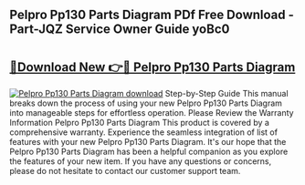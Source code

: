 ## Pelpro Pp130 Parts Diagram PDf Free Download - Part-JQZ Service Owner Guide yoBc0

# <h2><a href="http://dfn09d.blite.top/?on=Pelpro+Pp130+Parts+Diagram">🔗Download New 👉🔴 Pelpro Pp130 Parts Diagram</a></h2>

[![Pelpro Pp130 Parts Diagram download](https://i.imgur.com/lujVjoI.png)](http://dfn09d.blite.top/?on=Pelpro+Pp130+Parts+Diagram)
Step-by-Step Guide This manual breaks down the process of using your new Pelpro Pp130 Parts Diagram into manageable steps for effortless operation. Please Review the Warranty Information Pelpro Pp130 Parts Diagram This product is covered by a comprehensive warranty. Experience the seamless integration of list of features with your new Pelpro Pp130 Parts Diagram. It's our hope that the Pelpro Pp130 Parts Diagram has been a helpful companion as you explore the features of your new item. If you have any questions or concerns, please do not hesitate to contact our customer support team.
